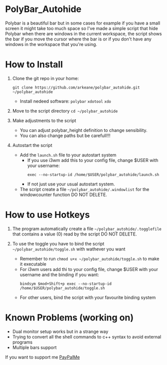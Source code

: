 # PolyBar_Autohide
Polybar is a beautiful bar but in some cases for example if you have a small screen it might take too much space so I've made a simple script that hide Polybar when there are windows in the current workspace, the script shows the bar if you move the cursor where the bar is or if you don't have any windows in the workspace that you're using.

# How to Install
1. Clone the git repo in your home: 
     ```
     git clone https://github.com/arkeane/polybar_autohide.git ~/polybar_autohide
     ```
     - Install nedeed software: `polybar` `xdotool` `xdo`

2. Move to the script directory `cd ~/polybar_autohide`

3. Make adjustments to the script
     - You can adjust polybar_height definition to change sensibility.
     - You can also change paths but be carefull!!!

4. Autostart the script
     - Add the `launch.sh` file to your autostart system
          - If you use i3wm add this to your config file, change $USER with your username:
               ```
               exec --no-startup-id /home/$USER/polybar_autohide/launch.sh
               ```
          - If not just use your usual autostart system.
     - The script create a file `~/polybar_autohide/.windowlist` for the windowcounter function DO NOT DELETE.

# How to use Hotkeys
1. The program automatically create a file `~/polybar_autohide/.togglefile` that contains a value (0) read by the script DO NOT DELETE.

2. To use the toggle you have to bind the script `~/polybar_autohide/toggle.sh` with wathever you want
     - Remember to run `chmod u+x ~/polybar_autohide/toggle.sh` to make it executable
     - For i3wm users add thi to your config file, change $USER with your username and the binding if you want:
          ```
          bindsym $mod+Shift+p exec --no-startup-id /home/$USER/polybar_autohide/toggle.sh
          ```
     - For other users, bind the script with your favourite binding system 

# Known Problems (working on)
- Dual monitor setup works but in a strange way 
- Trying to convert all the shell commands to c++ syntax to avoid external programs
- Multiple bars support


If you want to support me [PayPalMe](paypal.me/LudovicoPestarino)
